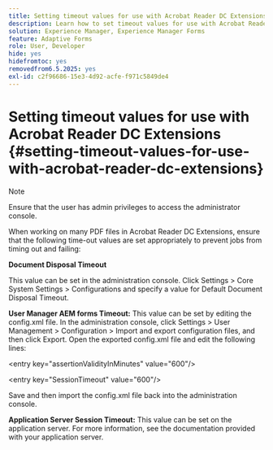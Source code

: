 ```yaml
---
title: Setting timeout values for use with Acrobat Reader DC Extensions
description: Learn how to set timeout values for use with Acrobat Reader DC Extensions.
solution: Experience Manager, Experience Manager Forms
feature: Adaptive Forms
role: User, Developer
hide: yes
hidefromtoc: yes
removedfrom6.5.2025: yes
exl-id: c2f96686-15e3-4d92-acfe-f971c5849de4
---
```

# Setting timeout values for use with Acrobat Reader DC Extensions  {#setting-timeout-values-for-use-with-acrobat-reader-dc-extensions}

>[!NOTE]
> 
> Ensure that the user has admin privileges to access the administrator console.

When working on many PDF files in Acrobat Reader DC Extensions, ensure that the following time-out values are set appropriately to prevent jobs from timing out and failing:

**Document Disposal Timeout**

This value can be set in the administration console. Click Settings > Core System Settings > Configurations and specify a value for Default Document Disposal Timeout.

**User Manager AEM forms Timeout:** This value can be set by editing the config.xml file. In the administration console, click Settings > User Management > Configuration > Import and export configuration files, and then click Export. Open the exported config.xml file and edit the following lines:

&lt;entry key="assertionValidityInMinutes" value="600"/&gt;

&lt;entry key="SessionTimeout" value="600"/&gt;

Save and then import the config.xml file back into the administration console.

**Application Server Session Timeout:** This value can be set on the application server. For more information, see the documentation provided with your application server.
